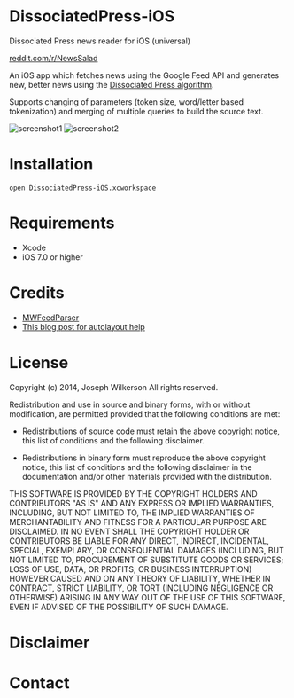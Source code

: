 DissociatedPress-iOS
====================

Dissociated Press news reader for iOS (universal)

[reddit.com/r/NewsSalad][1]

An iOS app which fetches news using the Google Feed API and generates new, better news using the [Dissociated Press algorithm][2].

Supports changing of parameters (token size, word/letter based tokenization) and merging of multiple queries to build the source text.

![screenshot1](http://i.imgur.com/fcmDTr0.png)
![screenshot2](http://i.imgur.com/qKSeMYj.png)

Installation
====================
```
open DissociatedPress-iOS.xcworkspace
```

Requirements
====================
* Xcode
* iOS 7.0 or higher

Credits
====================
* [MWFeedParser][3]  
* [This blog post for autolayout help][4]

License
====================
Copyright (c) 2014, Joseph Wilkerson
All rights reserved.

Redistribution and use in source and binary forms, with or without
modification, are permitted provided that the following conditions are met:

* Redistributions of source code must retain the above copyright notice, this
  list of conditions and the following disclaimer.

* Redistributions in binary form must reproduce the above copyright notice,
  this list of conditions and the following disclaimer in the documentation
  and/or other materials provided with the distribution.

THIS SOFTWARE IS PROVIDED BY THE COPYRIGHT HOLDERS AND CONTRIBUTORS "AS IS"
AND ANY EXPRESS OR IMPLIED WARRANTIES, INCLUDING, BUT NOT LIMITED TO, THE
IMPLIED WARRANTIES OF MERCHANTABILITY AND FITNESS FOR A PARTICULAR PURPOSE ARE
DISCLAIMED. IN NO EVENT SHALL THE COPYRIGHT HOLDER OR CONTRIBUTORS BE LIABLE
FOR ANY DIRECT, INDIRECT, INCIDENTAL, SPECIAL, EXEMPLARY, OR CONSEQUENTIAL
DAMAGES (INCLUDING, BUT NOT LIMITED TO, PROCUREMENT OF SUBSTITUTE GOODS OR
SERVICES; LOSS OF USE, DATA, OR PROFITS; OR BUSINESS INTERRUPTION) HOWEVER
CAUSED AND ON ANY THEORY OF LIABILITY, WHETHER IN CONTRACT, STRICT LIABILITY,
OR TORT (INCLUDING NEGLIGENCE OR OTHERWISE) ARISING IN ANY WAY OUT OF THE USE
OF THIS SOFTWARE, EVEN IF ADVISED OF THE POSSIBILITY OF SUCH DAMAGE.

Disclaimer
====================

Contact
====================



  [1]: http://reddit.com/r/NewsSalad
  [2]: http://en.wikipedia.org/wiki/Dissociated_press
  [3]: https://github.com/mwaterfall/MWFeedParser
  [4]: http://johnszumski.com/blog/auto-layout-for-table-view-cells-with-dynamic-heights
